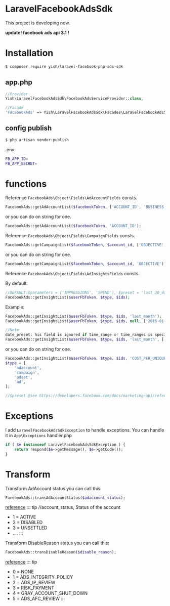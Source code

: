 # LaravelFacebookAdsSdk
This project is developing now.

**update! facebook ads api 3.1 !**

# Installation
``` bash
$ composer require yish/laravel-facebook-php-ads-sdk
```

## app.php
``` php
//Provider
Yish\LaravelFacebookAdsSdk\FacebookAdsServiceProvider::class,

//Facade
'FacebookAds' => Yish\LaravelFacebookAdsSdk\Facades\LaravelFacebookAdsSdk::class,
```

## config publish
``` bash
$ php artisan vendor:publish
```
.env
``` bash
FB_APP_ID=
FB_APP_SECRET=
```


# functions
Reference `FacebookAds\Object\Fields\AdAccountFields` consts.
``` php
FacebookAds::getAdAccountList($facebookToken, ['ACCOUNT_ID', 'BUSINESS']);
```
or you can do on string for one.
``` php
FacebookAds::getAdAccountList($facebookToken, 'ACCOUNT_ID');
```

Reference `FacebookAds\Object\Fields\CampaignFields` consts.
``` php
FacebookAds::getCampaignList($facebookToken, $account_id, ['OBJECTIVE', 'NAME']);
```
or you can do on string for one.
``` php
FacebookAds::getCampaignList($facebookToken, $account_id, 'OBJECTIVE');
```

Reference `FacebookAds\Object\Fields\AdInsightsFields` consts.

By default.
``` php
//DEFAULT:$parameters = ['IMPRESSIONS', 'SPEND'], $preset = 'last_30_days', $time_range = null, $amount = 50
FacebookAds::getInsightList($userFbToken, $type, $ids);
```
Example:
``` php
FacebookAds::getInsightList($userFbToken, $type, $ids, 'last_month');
FacebookAds::getInsightList($userFbToken, $type, $ids, null, ['2015-01-01', '2015-03-01']);

//Note
date_preset: his field is ignored if time_range or time_ranges is specified.
FacebookAds::getInsightList($userFbToken, $type, $ids, 'last_month', ['2015-01-01', '2015-03-01']); //you will get '2015-01-01', '2015-03-01' data.
```
or you can do on string for one.
``` php
FacebookAds::getInsightList($userFbToken, $type, $ids, 'COST_PER_UNIQUE_CLICK');
$type = [
    'adaccount',
    'campaign',
    'adset',
    'ad',
];

//$preset @see https://developers.facebook.com/docs/marketing-api/reference/ad-campaign/insights/
```

# Exceptions
I add `LaravelFacebookAdsSdkException` to handle exceptions.
You can handle it in `App\Exceptions` handler.php
``` php
if ( $e instanceof LaravelFacebookAdsSdkException ) {
    return respond($e->getMessage(), $e->getCode());
}
```

# Transform
Transform AdAccount status you can call this:
``` php
FacebookAds::transAdAccountStatus($adaccount_status);
```
[reference](https://developers.facebook.com/docs/marketing-api/reference/ad-account/#Reading)
::: tip
//account_status, Status of the account 
* 1 = ACTIVE
* 2 = DISABLED
* 3 = UNSETTLED
* ....
:::

Transform DisableReason  status you can call this:
``` php
FacebookAds::transDisableReason($disable_reason);
```
[reference](https://developers.facebook.com/docs/marketing-api/reference/ad-account/#Reading)
::: tip
* 0 = NONE
* 1 = ADS_INTEGRITY_POLICY
* 2 = ADS_IP_REVIEW
* 3 = RISK_PAYMENT
* 4 = GRAY_ACCOUNT_SHUT_DOWN
* 5 = ADS_AFC_REVIEW
:::
